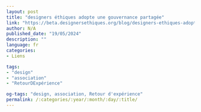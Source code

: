 ```yaml
---
layout: post
title: "designers éthiques adopte une gouvernance partagée"
link: "https://beta.designersethiques.org/blog/designers-ethiques-adopte-une-gouvernance-partagee-rex"
author: N/A
published_date: "19/05/2024"
description: ""
language: fr
categories:
- Liens

tags:
- "design"
- "association"
- "RetourDExpérience"

og-tags: "design, association, Retour d'expérience"
permalink: /:categories/:year/:month/:day/:title/
---
```

